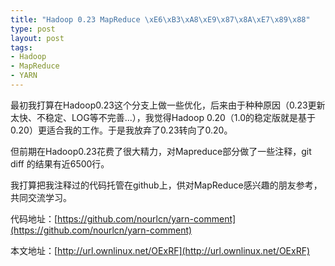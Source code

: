 ```yaml
--- 
title: "Hadoop 0.23 MapReduce \xE6\xB3\xA8\xE9\x87\x8A\xE7\x89\x88"
type: post
layout: post
tags: 
- Hadoop
- MapReduce
- YARN
---
```



最初我打算在Hadoop0.23这个分支上做一些优化，后来由于种种原因（0.23更新太快、不稳定、LOG等不完善...），我觉得Hadoop 0.20（1.0的稳定版就是基于0.20）更适合我的工作。于是我放弃了0.23转向了0.20。

但前期在Hadoop0.23花费了很大精力，对Mapreduce部分做了一些注释，git diff 的结果有近6500行。

我打算把我注释过的代码托管在github上，供对MapReduce感兴趣的朋友参考，共同交流学习。

代码地址：[https://github.com/nourlcn/yarn-comment](https://github.com/nourlcn/yarn-comment)

本文地址：[http://url.ownlinux.net/OExRF](http://url.ownlinux.net/OExRF)
